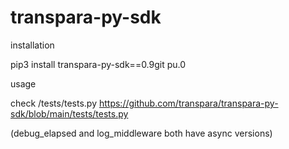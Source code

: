 # transpara-py-sdk
installation 


pip3 install transpara-py-sdk==0.9git pu.0


usage

check /tests/tests.py
https://github.com/transpara/transpara-py-sdk/blob/main/tests/tests.py

(debug_elapsed and log_middleware both have async versions)